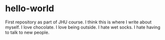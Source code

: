 # hello-world
First repository as part of JHU course.
I think this is where I write about myself. I love chocolate. I love being outside. I hate wet socks. I hate having to talk to new people.
